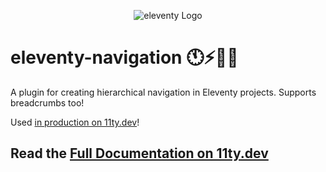 <p align="center"><img src="https://www.11ty.dev/img/logo-github.png" alt="eleventy Logo"></p>

# eleventy-navigation 🕚⚡️🎈🐀

A plugin for creating hierarchical navigation in Eleventy projects. Supports breadcrumbs too!

Used [in production on 11ty.dev](https://www.11ty.dev/docs/)!

## Read the [Full Documentation on 11ty.dev](https://www.11ty.dev/docs/plugins/navigation/)

